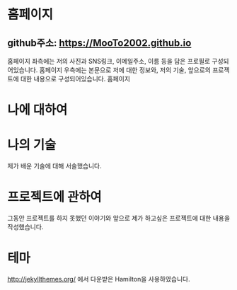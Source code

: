 # 홈페이지
## github주소: https://MooTo2002.github.io
홈페이지 좌측에는 저의 사진과 SNS링크, 이메일주소, 이름 등을 담은 프로필로 구성되어있습니다.
홈페이지 우측에는 본문으로 저에 대한 정보와, 저의 기술, 앞으로의 프로젝트에 대한 내용으로 구성되어있습니다.
홈페이지 
# 나에 대하여

# 나의 기술
제가 배운 기술에 대해 서술했습니다.
# 프로젝트에 관하여
그동안 프로젝트를 하지 못했던 이야기와 앞으로 제가 하고싶은 프로젝트에 대한 내용을 작성했습니다. 
# 테마

http://jekyllthemes.org/ 에서 다운받은 Hamilton을 사용하였습니다.
